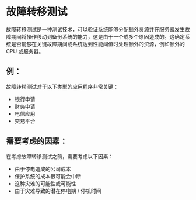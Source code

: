# 故障转移测试

故障转移测试是一种测试技术，可以验证系统能够分配额外资源并在服务器发生故障期间将操作移动到备份系统的能力，这是由于一个或多个原因造成的。这确定系统是否能够在关键故障期间或系统达到性能阈值时处理额外的资源，例如额外的 CPU 或服务器。

## 例：

故障转移测试对于以下类型的应用程序非常关键：

* 银行申请
* 财务申请
* 电信应用
* 交易平台

## 需要考虑的因素：

在考虑故障转移测试之前，需要考虑以下因素：

* 由于停电造成的公司成本
* 保护系统的成本很可能会中断
* 这种灾难的可能性或可​​能性
* 由于灾难导致的潜在停电期 / 停机时间
